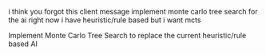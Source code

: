 i think you forgot this client message 
implement monte carlo tree search for the ai
right now i have heuristic/rule based but i want mcts

 Implement Monte Carlo Tree Search to replace the current heuristic/rule based AI 